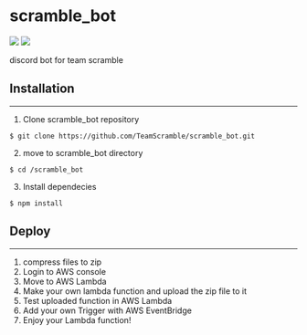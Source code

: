 # scramble_bot
<img src="https://img.shields.io/badge/npm-v6.14.14-orange"/>
<img src="https://img.shields.io/badge/node-v14.17.5-brightgreen"/> 


discord bot for team scramble

## Installation
---
1. Clone scramble_bot repository
```shell
$ git clone https://github.com/TeamScramble/scramble_bot.git
```
2. move to scramble_bot directory
```shell
$ cd /scramble_bot
```

3. Install dependecies
```shell
$ npm install
```

## Deploy
---
1. compress files to zip
2. Login to AWS console
3. Move to AWS Lambda
4. Make your own lambda function and upload the zip file to it 
5. Test uploaded function in AWS Lambda
6. Add your own Trigger with AWS EventBridge
7. Enjoy your Lambda function!


